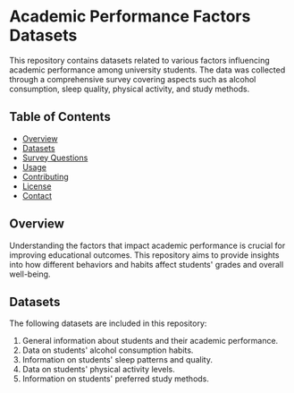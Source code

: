 # Academic Performance Factors Datasets

This repository contains datasets related to various factors influencing academic performance among university students. The data was collected through a comprehensive survey covering aspects such as alcohol consumption, sleep quality, physical activity, and study methods.

## Table of Contents

- [Overview](#overview)
- [Datasets](#datasets)
- [Survey Questions](#survey-questions)
- [Usage](#usage)
- [Contributing](#contributing)
- [License](#license)
- [Contact](#contact)

## Overview

Understanding the factors that impact academic performance is crucial for improving educational outcomes. This repository aims to provide insights into how different behaviors and habits affect students' grades and overall well-being.

## Datasets

The following datasets are included in this repository:

1. General information about students and their academic performance.
2. Data on students' alcohol consumption habits.
3. Information on students' sleep patterns and quality.
4. Data on students' physical activity levels.
5. Information on students' preferred study methods.
